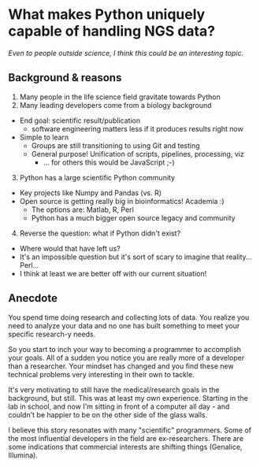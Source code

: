 # What makes Python uniquely capable of handling NGS data?
*Even to people outside science, I think this could be an interesting topic.*


## Background & reasons
1. Many people in the life science field gravitate towards Python
2. Many leading developers come from a biology background
  - End goal: scientific result/publication
    + software engineering matters less if it produces results right now
  - Simple to learn
    + Groups are still transitioning to using Git and testing
    + General purpose! Unification of scripts, pipelines, processing, viz
      * ... for others this would be JavaScript ;-)
3. Python has a large scientific Python community
  - Key projects like Numpy and Pandas (vs. R)
  - Open source is getting really big in bioinformatics! Academia :)
    + The options are: Matlab, R, Perl
    + Python has a much bigger open source legacy and community
4. Reverse the question: what if Python didn't exist?
  - Where would that have left us?
  - It's an impossible question but it's sort of scary to imagine that reality... Perl...
  - I think at least we are better off with our current situation!


## Anecdote
You spend time doing research and collecting lots of data. You realize you need to analyze your data and no one has built something to meet your specific research-y needs.

So you start to inch your way to becoming a programmer to accomplish your goals. All of a sudden you notice you are really more of a developer than a researcher. Your mindset has changed and you find these new technical problems very interesting in their own to tackle.

It's very motivating to still have the medical/research goals in the background, but still. This was at least my own experience. Starting in the lab in school, and now I'm sitting in front of a computer all day - and couldn't be happier to be on the other side of the glass walls.

I believe this story resonates with many "scientific" programmers. Some of the most influential developers in the field are ex-researchers. There are some indications that commercial interests are shifting things (Genalice, Illumina).
